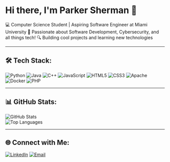 # Hi there, I'm Parker Sherman 👋

💻 Computer Science Student | Aspiring Software Engineer at Miami University
🚀 Passionate about Software Development, Cybersecurity, and all things tech! 
🔍 Building cool projects and learning new technologies

---

## 🛠️ Tech Stack:
![Python](https://img.shields.io/badge/Python-3776AB?style=for-the-badge&logo=python&logoColor=white)
![Java](https://img.shields.io/badge/Java-ED8B00?style=for-the-badge&logo=java&logoColor=white)
![C++](https://img.shields.io/badge/C++-00599C?style=for-the-badge&logo=cplusplus&logoColor=white)
![JavaScript](https://img.shields.io/badge/JavaScript-F7DF1E?style=for-the-badge&logo=javascript&logoColor=black)
![HTML5](https://img.shields.io/badge/HTML5-E34F26?style=for-the-badge&logo=html5&logoColor=white)
![CSS3](https://img.shields.io/badge/CSS3-1572B6?style=for-the-badge&logo=css3&logoColor=white)
![Apache](https://img.shields.io/badge/Apache-D22128?style=for-the-badge&logo=apache&logoColor=white)
![Docker](https://img.shields.io/badge/Docker-2496ED?style=for-the-badge&logo=docker&logoColor=white)
![PHP](https://img.shields.io/badge/PHP-777BB4?style=for-the-badge&logo=php&logoColor=white)

---

## 📊 GitHub Stats:
![GitHub Stats](https://github-readme-stats.vercel.app/api?username=parsherm&show_icons=true&theme=tokyonight)  
![Top Languages](https://github-readme-stats.vercel.app/api/top-langs/?username=parsherm&layout=compact&theme=tokyonight)

---

## 🌐 Connect with Me:
[![LinkedIn](https://img.shields.io/badge/LinkedIn-blue?style=for-the-badge&logo=linkedin)](www.linkedin.com/in/parkersherman)
[![Email](https://img.shields.io/badge/Email-D14836?style=for-the-badge&logo=gmail&logoColor=white)](mailto:shermap2@miamioh.edu)





